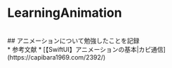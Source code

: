 # LearningAnimation
<br>
## アニメーションについて勉強したことを記録
<br>
* 参考文献
  * [【SwiftUI】アニメーションの基本|カピ通信](https://capibara1969.com/2392/)
